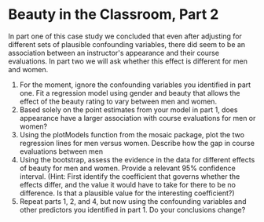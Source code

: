 # Beauty in the Classroom, Part 2

In part one of this case study we concluded that even after adjusting for different
sets of plausible confounding variables, there did seem to be an association between
an instructor's appearance and their course evaluations. In part two we will ask whether
this effect is different for men and women.

1. For the moment, ignore the confounding variables you identified in part one. Fit
a regression model using gender and beauty that allows the effect of the beauty rating
to vary between men and women.
2. Based solely on the point estimates from your model in part 1, does appearance have a larger
association with course evaluations for men or women?
3. Using the plotModels function from the mosaic package, plot the two regression lines
for men versus women. Describe how the gap in course evaluations between men 
4. Using the bootstrap, assess the evidence in the data for different effects of beauty
for men and women. Provide a relevant 95% confidence interval. (Hint: First identify the 
coefficient that governs whether the effects differ, and the value it would have to take 
for there to be no difference. Is that a plausible value for the interesting coefficient?)
5. Repeat parts 1, 2, and 4, but now using the confounding variables and other predictors you
identified in part 1. Do your conclusions change?